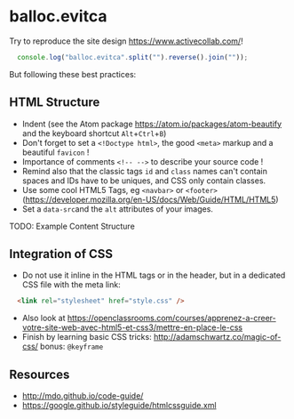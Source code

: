 # balloc.evitca

Try to reproduce the site design <https://www.activecollab.com/>!

```javascript
  console.log("balloc.evitca".split("").reverse().join(""));
```

But following these best practices:

## HTML Structure

- Indent (see the Atom package https://atom.io/packages/atom-beautify and the keyboard shortcut `Alt`+`Ctrl`+`B`)
- Don't forget to set a `<!Doctype html>`, the good `<meta>` markup and a beautiful `favicon` !
- Importance of comments `<!-- -->` to describe your source code !
- Remind also that the classic tags `id` and `class` names can't contain spaces and IDs have to be uniques, and CSS only contain classes.
- Use some cool HTML5 Tags, eg `<navbar>` or `<footer>` (<https://developer.mozilla.org/en-US/docs/Web/Guide/HTML/HTML5>)
- Set a `data-src`and the `alt` attributes of your images.

TODO: Example Content Structure

## Integration of CSS

- Do not use it inline in the HTML tags or in the header, but in a dedicated CSS file with the meta link:
```html
  <link rel="stylesheet" href="style.css" />
```
- Also look at <https://openclassrooms.com/courses/apprenez-a-creer-votre-site-web-avec-html5-et-css3/mettre-en-place-le-css>
- Finish by learning basic CSS tricks: http://adamschwartz.co/magic-of-css/ bonus: `@keyframe`

## Resources

- <http://mdo.github.io/code-guide/>
- <https://google.github.io/styleguide/htmlcssguide.xml>
